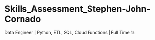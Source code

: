 # Skills_Assessment_Stephen-John-Cornado
Data Engineer | Python, ETL, SQL, Cloud Functions | Full Time 1a

